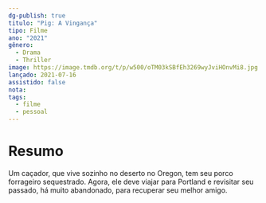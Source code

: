 ```yaml
---
dg-publish: true
titulo: "Pig: A Vingança"
tipo: Filme
ano: "2021"
gênero:
  - Drama
  - Thriller
image: https://image.tmdb.org/t/p/w500/oTM03kSBfEh3269wyJviHOnvMi8.jpg
lançado: 2021-07-16
assistido: false
nota:
tags:
  - filme
  - pessoal
---
```

# Resumo
Um caçador, que vive sozinho no deserto no Oregon, tem seu porco forrageiro sequestrado. Agora, ele deve viajar para Portland e revisitar seu passado, há muito abandonado, para recuperar seu melhor amigo.
